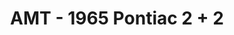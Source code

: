 ---
layout: product
title: "AMT - 1965 Pontiac 2 + 2"
price: "TBA" 
desc: "N/A"
img_path: "/assets/img/AMT31928.webp"
brand: "N/A"
available: false
special_offer: false
new: false
soon: false
cat: "010000"
subcat: "013800"
subsubcat: "0N/A"
sifra: "AMT31928"
popular: false
spec: false
---